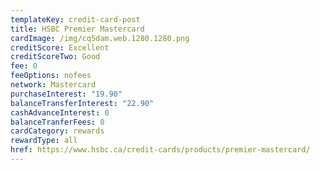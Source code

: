 ```yaml
---
templateKey: credit-card-post
title: HSBC Premier Mastercard
cardImage: /img/cq5dam.web.1280.1280.png
creditScore: Excellent
creditScoreTwo: Good
fee: 0
feeOptions: nofees
network: Mastercard
purchaseInterest: "19.90"
balanceTransferInterest: "22.90"
cashAdvanceInterest: 0
balanceTranferFees: 0
cardCategory: rewards
rewardType: all
href: https://www.hsbc.ca/credit-cards/products/premier-mastercard/
---
```

